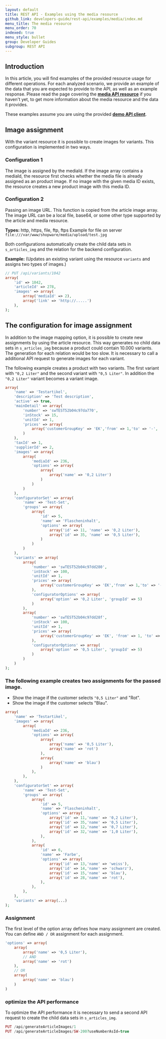 ```yaml
---
layout: default
title: REST API - Examples using the media resource
github_link: developers-guide/rest-api/examples/media/index.md
menu_title: The media resource
menu_order: 70
indexed: true
menu_style: bullet
group: Developer Guides
subgroup: REST API
---
```


<div class="toc-list"></div>

## Introduction

In this article, you will find examples of the provided resource usage for different operations. For each analyzed scenario, we provide an example of the data that you are expected to provide to the API, as well as an example response.
Please read the page covering the **[media API resource](/developers-guide/rest-api/api-resource-media/)** if you haven't yet, to get more information about the media resource and the data it provides.

These examples assume you are using the provided **[demo API client](/developers-guide/rest-api/#using-the-rest-api-in-your-own-application)**.


## Image assignment

With the variant resource it is possible to create images for variants. This configuration is implemented in two ways.

### Configuration 1

The image is assigned by the mediaId.
If the image array contains a mediaId, the resource first checks whether the media file is already assigned as an product image.
If no image with the given media ID exists, the resource creates a new product image with this media ID.

### Configuration 2

Passing an image URL.
This function is copied from the article image array. The image URL can be a local file, base64, or some other type supported by the article and media resource.

<b>Types:</b>
http, https, file, ftp, ftps
Example for file on server `file:///var/www/shopware/media/upload/test.jpg`

Both configurations automatically create the child data sets in <code>s_articles_img</code> and the relation for the backend configuration.

<b>Example:</b> (Updates an existing variant using the resource <code>variants</code> and assigns two types of images.)

```php
// PUT /api/variants/1042
array(
    'id' => 1042,
    'articleId' => 278,
    'images' => array(
        array('mediaId' => 2),
        array('link' => 'http://.....')
    ),
);
```

## The configuration for image assignment

In addition to the image mapping option, it is possible to create new assignments by using the article resource.
This way generates no child data sets in <code>s_articles_img</code> because a product could contain 10.000 variants. The generation for each relation would be too slow.
It is necessary to call a additional API request to generate images for each variant. 

The following example creates a product with two variants. The first variant with <code>"0,2 Liter"</code> and the second variant with <code>"0,5 Liter"</code>.
In addition the <code> "0,2 Liter"</code> variant becomes a variant image.

```php
array(
    'name' => 'Testartikel',
    'description' => 'Test description',
    'active' => true,
    'mainDetail' => array(
        'number' => 'swTEST52b04c97da770',
        'inStock' => 15,
        'unitId' => 1,
        'prices' => array(
            array('customerGroupKey' => 'EK','from' => 1,'to' => '-', 'price' => 400)
        )
    ),
    'taxId' => 1,
    'supplierId' => 2,
    'images' => array(
        array(
            'mediaId' => 236,
            'options' => array(
                array(
                    array('name' => '0,2 Liter')
                )
            )
        )
    ),
    'configuratorSet' => array(
        'name' => 'Test-Set',
        'groups' => array(
            array(
                'id' => 5,
                'name' => 'Flascheninhalt',
                'options' => array(
                    array('id' => 11, 'name' => '0,2 Liter'),
                    array('id' => 35, 'name' => '0,5 Liter'),
                )
            )
        )
    ),
    'variants' => array(
        array(
            'number' => 'swTEST52b04c97dd280',
            'inStock' => 100,
            'unitId' => 1,
            'prices' => array(
                array('customerGroupKey' => 'EK','from' => 1,'to' => '-','price' => 400)
            ),
            'configuratorOptions' => array(
                array('option' => '0,2 Liter', 'groupId' => 5)
            )
        ),
        array(
            'number' => 'swTEST52b04c97dd28f',
            'inStock' => 100,
            'unitId' => 1,
            'prices' => array(
                array('customerGroupKey' => 'EK', 'from' => 1, 'to' => '-', 'price' => 400)
            ),
            'configuratorOptions' => array(
                array('option' => '0,5 Liter', 'groupId' => 5)
            )
        )
    )
);
```

### The following example creates two assignments for the passed image.
* Show the image if the customer selects <code>"0,5 Liter"</code> and "Rot".
* Show the image if the customer selects "Blau".

```php
array(
    'name' => 'Testartikel',
    'images' => array(
        array(
            'mediaId' => 236,
            'options' => array(
                array(
                    array('name' => '0,5 Liter'),
                    array('name' => 'rot')
                ),
                array(
                    array('name' => 'blau')
                )
            ),
        ),
    ),
    'configuratorSet' => array(
        'name' => 'Test-Set',
        'groups' => array(
            array(
                'id' => 5,
                'name' => 'Flascheninhalt',
                'options' => array(
                    array('id' => 11,'name' => '0,2 Liter'),
                    array('id' => 35,'name' => '0,5 Liter'),
                    array('id' => 12,'name' => '0,7 Liter'),
                    array('id' => 32,'name' => '1,0 Liter'),
                ),
            ),
            array(
                'id' => 6,
                'name' => 'Farbe',
                'options' => array(
                    array('id' => 13,'name' => 'weiss'),
                    array('id' => 14,'name' => 'schwarz'),
                    array('id' => 15,'name' => 'blau'),
                    array('id' => 28,'name' => 'rot'),
                ),
            ),
        ),
    ),
    'variants' => array(...)
);
```

### Assignment
 
The first level of the option array defines how many assignment are created. 
You can define <code>AND / OR</code> assignment for each assignment.

```php
'options' => array(    
    array(
        array('name' => '0,5 Liter'),
        // AND
        array('name' => 'rot')
    ),
    // OR
    array(
        array('name' => 'blau')
    )
)
```

### optimize the API performance

To optimize the API performance it is necessary to send a second API request to create the child data sets in <code>s_articles_img</code>.

```php
PUT /api/generateArticleImages/1
PUT /api/generateArticleImages/SW-200?useNumberAsId=true
```




